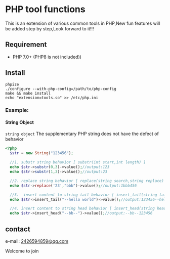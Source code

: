 # PHP tool functions  
This is an extension of various common tools in PHP,New fun features will be added step by step,Look forward to it!!!

## Requirement
- PHP 7.0+  (PHP8 is not included))

## Install
```shell
phpize
./configure --with-php-config=/path/to/php-config 
make && make install
echo "extension=tools.so" >> /etc/php.ini
```
### Example: 

#### String Object 

`string object` The supplementary PHP string does not have the defect of behavior  

```php
<?php
  $str = new String("123456");
    
  //1. substr string behavior [ substr(int start,int length) ] 
  echo $str->substr(0,3)->value();//output:123
  echo $str->substr(1,3)->value();//output:23

  //2. replace string behavior [ replace(string search,string replace) ] 
  echo $str->replace('23',"bbb")->value();//output:1bbb456

  //3.  insert content to string tail behavior [ insert_tail(string tailString) ] 
  echo $str->insert_tail("--hello world")->value();//output:123456--hello world

  //4. insert content to string head behavior [ insert_head(string headString) ]
  echo $str->insert_head("--bb--")->value();//output:--bb--123456
```

## contact
e-mail: 2426594859@qq.com 

Welcome to join